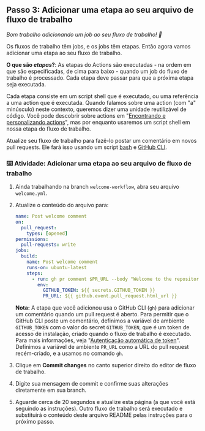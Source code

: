 ## Passo 3: Adicionar uma etapa ao seu arquivo de fluxo de trabalho

_Bom trabalho adicionando um job ao seu fluxo de trabalho! :dancer:_

Os fluxos de trabalho têm jobs, e os jobs têm etapas. Então agora vamos adicionar uma etapa ao seu fluxo de trabalho.

**O que são _etapas_?**: As etapas do Actions são executadas - na ordem em que são especificadas, de cima para baixo - quando um job do fluxo de trabalho é processado. Cada etapa deve passar para que a próxima etapa seja executada.

Cada etapa consiste em um script shell que é executado, ou uma referência a uma action que é executada. Quando falamos sobre uma action (com "a" minúsculo) neste contexto, queremos dizer uma unidade reutilizável de código. Você pode descobrir sobre actions em "[Encontrando e personalizando actions](https://docs.github.com/pt/actions/learn-github-actions/finding-and-customizing-actions)", mas por enquanto usaremos um script shell em nossa etapa do fluxo de trabalho.

Atualize seu fluxo de trabalho para fazê-lo postar um comentário em novos pull requests. Ele fará isso usando um script [bash](https://en.wikipedia.org/wiki/Bash_%28Unix_shell%29) e [GitHub CLI](https://cli.github.com/).

### :keyboard: Atividade: Adicionar uma etapa ao seu arquivo de fluxo de trabalho

1. Ainda trabalhando na branch `welcome-workflow`, abra seu arquivo `welcome.yml`.
1. Atualize o conteúdo do arquivo para:

   ```yaml copy
   name: Post welcome comment
   on:
     pull_request:
       types: [opened]
   permissions:
     pull-requests: write
   jobs:
     build:
       name: Post welcome comment
       runs-on: ubuntu-latest
       steps:
         - run: gh pr comment $PR_URL --body "Welcome to the repository!"
           env:
             GITHUB_TOKEN: ${{ secrets.GITHUB_TOKEN }}
             PR_URL: ${{ github.event.pull_request.html_url }}
   ```

   **Nota:** A etapa que você adicionou usa o GitHub CLI (`gh`) para adicionar um comentário quando um pull request é aberto. Para permitir que o GitHub CLI poste um comentário, definimos a variável de ambiente `GITHUB_TOKEN` com o valor do secret `GITHUB_TOKEN`, que é um token de acesso de instalação, criado quando o fluxo de trabalho é executado. Para mais informações, veja "[Autenticação automática de token](https://docs.github.com/pt/actions/security-guides/automatic-token-authentication)". Definimos a variável de ambiente `PR_URL` como a URL do pull request recém-criado, e a usamos no comando `gh`.
   
1. Clique em **Commit changes** no canto superior direito do editor de fluxo de trabalho.
1. Digite sua mensagem de commit e confirme suas alterações diretamente em sua branch.
1. Aguarde cerca de 20 segundos e atualize esta página (a que você está seguindo as instruções). Outro fluxo de trabalho será executado e substituirá o conteúdo deste arquivo README pelas instruções para o próximo passo.
